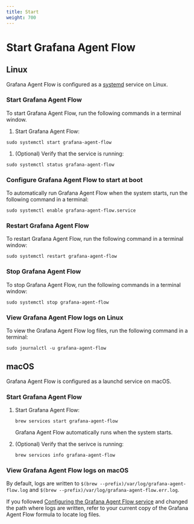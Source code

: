 ```yaml
---
title: Start
weight: 700
---
```


# Start Grafana Agent Flow

## Linux

Grafana Agent Flow is configured as a [systemd][] service on Linux.

[systemd]: https://systemd.io/

### Start Grafana Agent Flow

To start Grafana Agent Flow, run the following commands in a terminal window.

1. Start Grafana Agent Flow:

```shell
sudo systemctl start grafana-agent-flow
```

1. (Optional) Verify that the service is running:

```shell
sudo systemctl status grafana-agent-flow
```

### Configure Grafana Agent Flow to start at boot

To automatically run Grafana Agent Flow when the system starts, run the following command in a terminal:

```shell
sudo systemctl enable grafana-agent-flow.service
```

### Restart Grafana Agent Flow

To restart Grafana Agent Flow, run the following command in a terminal window:

```shell
sudo systemctl restart grafana-agent-flow
```

### Stop Grafana Agent Flow

To stop Grafana Agent Flow, run the following commands in a terminal window:

```shell
sudo systemctl stop grafana-agent-flow
```

### View Grafana Agent Flow logs on Linux

To view the Grafana Agent Flow log files, run the following command in a terminal:

```shell
sudo journalctl -u grafana-agent-flow
```

## macOS

Grafana Agent Flow is configured as a launchd service on macOS. 

### Start Grafana Agent Flow

1. Start Grafana Agent Flow:

   ```shell
   brew services start grafana-agent-flow
   ```

   Grafana Agent Flow automatically runs when the system starts.

1. (Optional) Verify that the serivce is running:

   ```shell
   brew services info grafana-agent-flow
   ```
### View Grafana Agent Flow logs on macOS

By default, logs are written to `$(brew --prefix)/var/log/grafana-agent-flow.log` and
`$(brew --prefix)/var/log/grafana-agent-flow.err.log`.

If you followed [Configuring the Grafana Agent Flow service](#configuring-the-grafana-agent-flow-service)
and changed the path where logs are written, refer to your current copy of the
Grafana Agent Flow formula to locate log files.

